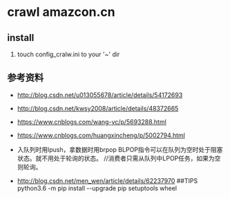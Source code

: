 # crawl amazcon.cn

## install
1. touch config_cralw.ini to your '~' dir

## 参考资料
 - http://blog.csdn.net/u013055678/article/details/54172693
 - http://blog.csdn.net/kwsy2008/article/details/48372665
 - https://www.cnblogs.com/wang-yc/p/5693288.html

 - https://www.cnblogs.com/huangxincheng/p/5002794.html

 - 入队列时用lpush，拿数据时用brpop
BLPOP指令可以在队列为空时处于阻塞状态。就不用处于轮询的状态。 //消费者只需从队列中LPOP任务，如果为空则轮询。
 - http://blog.csdn.net/men_wen/article/details/62237970
##TIPS
python3.6 -m pip install --upgrade pip setuptools wheel